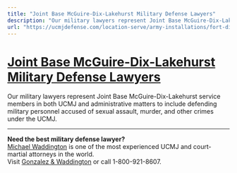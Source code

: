 ```yaml
---
title: "Joint Base McGuire-Dix-Lakehurst Military Defense Lawyers"
description: "Our military lawyers represent Joint Base McGuire-Dix-Lakehurst service members in both UCMJ and administrative matters to include defending military personnel accused of sexual assault, murder, and other crimes under the UCMJ."
url: "https://ucmjdefense.com/location-serve/army-installations/fort-dix-military-defense-lawyers.html"
---
```


# [Joint Base McGuire-Dix-Lakehurst Military Defense Lawyers](https://ucmjdefense.com/location-serve/army-installations/fort-dix-military-defense-lawyers.html)

Our military lawyers represent Joint Base McGuire-Dix-Lakehurst service members in both UCMJ and administrative matters to include defending military personnel accused of sexual assault, murder, and other crimes under the UCMJ.

---

**Need the best military defense lawyer?**  
[Michael Waddington](https://ucmjdefense.com/attorneys/michael-stewart-waddington-partner.html) is one of the most experienced UCMJ and court-martial attorneys in the world.  
Visit [Gonzalez & Waddington](https://ucmjdefense.com) or call 1-800-921-8607.
